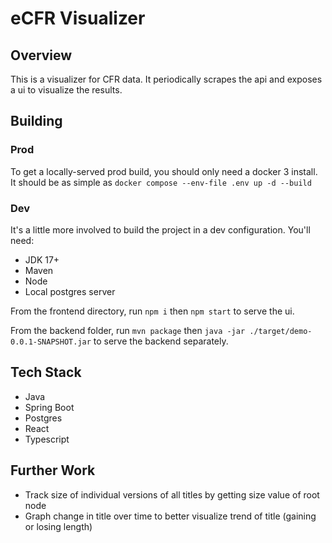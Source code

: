 # eCFR Visualizer

## Overview
This is a visualizer for CFR data. It periodically scrapes the api and exposes a ui to visualize the results.

## Building
### Prod
To get a locally-served prod build, you should only need a docker 3 install.
It should be as simple as `docker compose --env-file .env up -d --build`

### Dev
It's a little more involved to build the project in a dev configuration. You'll need:
 - JDK 17+
 - Maven
 - Node
 - Local postgres server

From the frontend directory, run `npm i` then `npm start` to serve the ui.

From the backend folder, run `mvn package` then `java -jar ./target/demo-0.0.1-SNAPSHOT.jar` to serve the backend separately.

## Tech Stack
 - Java
 - Spring Boot
 - Postgres
 - React
 - Typescript

## Further Work
 - Track size of individual versions of all titles by getting size value of root node
 - Graph change in title over time to better visualize trend of title (gaining or losing length)
